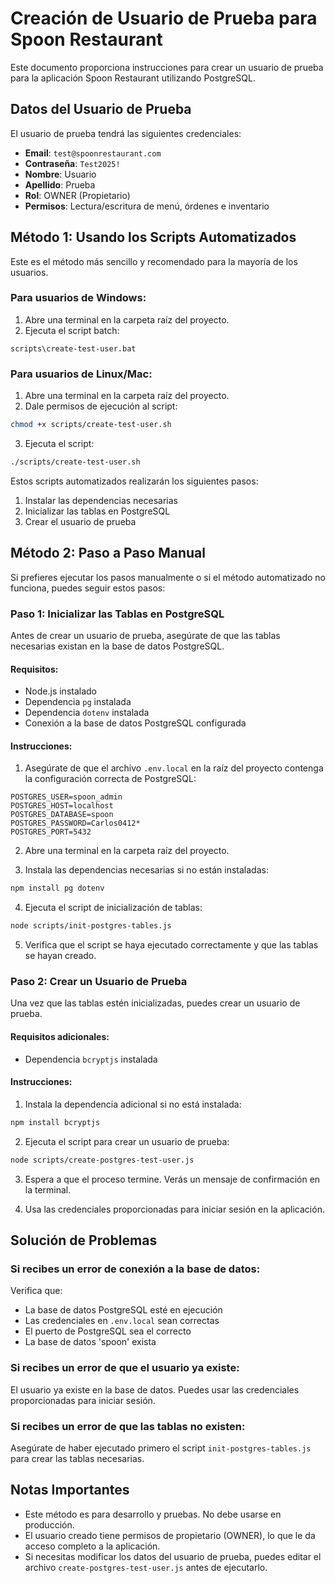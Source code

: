 # Creación de Usuario de Prueba para Spoon Restaurant

Este documento proporciona instrucciones para crear un usuario de prueba para la aplicación Spoon Restaurant utilizando PostgreSQL.

## Datos del Usuario de Prueba

El usuario de prueba tendrá las siguientes credenciales:

- **Email**: `test@spoonrestaurant.com`
- **Contraseña**: `Test2025!`
- **Nombre**: Usuario
- **Apellido**: Prueba
- **Rol**: OWNER (Propietario)
- **Permisos**: Lectura/escritura de menú, órdenes e inventario

## Método 1: Usando los Scripts Automatizados

Este es el método más sencillo y recomendado para la mayoría de los usuarios.

### Para usuarios de Windows:

1. Abre una terminal en la carpeta raíz del proyecto.
2. Ejecuta el script batch:

```
scripts\create-test-user.bat
```

### Para usuarios de Linux/Mac:

1. Abre una terminal en la carpeta raíz del proyecto.
2. Dale permisos de ejecución al script:

```bash
chmod +x scripts/create-test-user.sh
```

3. Ejecuta el script:

```bash
./scripts/create-test-user.sh
```

Estos scripts automatizados realizarán los siguientes pasos:
1. Instalar las dependencias necesarias
2. Inicializar las tablas en PostgreSQL
3. Crear el usuario de prueba

## Método 2: Paso a Paso Manual

Si prefieres ejecutar los pasos manualmente o si el método automatizado no funciona, puedes seguir estos pasos:

### Paso 1: Inicializar las Tablas en PostgreSQL

Antes de crear un usuario de prueba, asegúrate de que las tablas necesarias existan en la base de datos PostgreSQL.

#### Requisitos:

- Node.js instalado
- Dependencia `pg` instalada
- Dependencia `dotenv` instalada
- Conexión a la base de datos PostgreSQL configurada

#### Instrucciones:

1. Asegúrate de que el archivo `.env.local` en la raíz del proyecto contenga la configuración correcta de PostgreSQL:

```
POSTGRES_USER=spoon_admin
POSTGRES_HOST=localhost
POSTGRES_DATABASE=spoon
POSTGRES_PASSWORD=Carlos0412*
POSTGRES_PORT=5432
```

2. Abre una terminal en la carpeta raíz del proyecto.

3. Instala las dependencias necesarias si no están instaladas:

```bash
npm install pg dotenv
```

4. Ejecuta el script de inicialización de tablas:

```bash
node scripts/init-postgres-tables.js
```

5. Verifica que el script se haya ejecutado correctamente y que las tablas se hayan creado.

### Paso 2: Crear un Usuario de Prueba

Una vez que las tablas estén inicializadas, puedes crear un usuario de prueba.

#### Requisitos adicionales:

- Dependencia `bcryptjs` instalada

#### Instrucciones:

1. Instala la dependencia adicional si no está instalada:

```bash
npm install bcryptjs
```

2. Ejecuta el script para crear un usuario de prueba:

```bash
node scripts/create-postgres-test-user.js
```

3. Espera a que el proceso termine. Verás un mensaje de confirmación en la terminal.

4. Usa las credenciales proporcionadas para iniciar sesión en la aplicación.

## Solución de Problemas

### Si recibes un error de conexión a la base de datos:

Verifica que:
- La base de datos PostgreSQL esté en ejecución
- Las credenciales en `.env.local` sean correctas
- El puerto de PostgreSQL sea el correcto
- La base de datos 'spoon' exista

### Si recibes un error de que el usuario ya existe:

El usuario ya existe en la base de datos. Puedes usar las credenciales proporcionadas para iniciar sesión.

### Si recibes un error de que las tablas no existen:

Asegúrate de haber ejecutado primero el script `init-postgres-tables.js` para crear las tablas necesarias.

## Notas Importantes

- Este método es para desarrollo y pruebas. No debe usarse en producción.
- El usuario creado tiene permisos de propietario (OWNER), lo que le da acceso completo a la aplicación.
- Si necesitas modificar los datos del usuario de prueba, puedes editar el archivo `create-postgres-test-user.js` antes de ejecutarlo.
